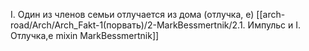 I. Один из членов семьи отлучается из дома (отлучка, е)
[[arch-road/Arch/Arch_Fakt-1(порвать)/2-MarkBessmertnik/2.1. Импульс и I. Отлучка,е mixin MarkBessmertnik]]
